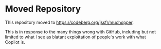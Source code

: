 # Moved Repository

This repository moved to https://codeberg.org/jssfr/muchopper.

This is in response to the many things wrong with GitHub, including but
not limited to what I see as blatant exploitation of people's work with
what Copilot is.

